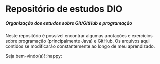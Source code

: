 # Repositório de estudos DIO
##### Organização dos estudos sobre Git/GitHub e programação

Neste repositório é possível encontrar algumas anotações e exercícios sobre programação (principalmente Java) e GitHub.
Os arquivos aqui contidos se modificarão constantemente ao longo de meu aprendizado.



Seja bem-vindo(a)! :happy:
